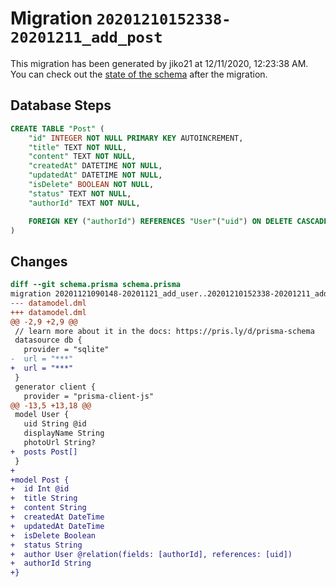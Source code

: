 # Migration `20201210152338-20201211_add_post`

This migration has been generated by jiko21 at 12/11/2020, 12:23:38 AM.
You can check out the [state of the schema](./schema.prisma) after the migration.

## Database Steps

```sql
CREATE TABLE "Post" (
    "id" INTEGER NOT NULL PRIMARY KEY AUTOINCREMENT,
    "title" TEXT NOT NULL,
    "content" TEXT NOT NULL,
    "createdAt" DATETIME NOT NULL,
    "updatedAt" DATETIME NOT NULL,
    "isDelete" BOOLEAN NOT NULL,
    "status" TEXT NOT NULL,
    "authorId" TEXT NOT NULL,

    FOREIGN KEY ("authorId") REFERENCES "User"("uid") ON DELETE CASCADE ON UPDATE CASCADE
)
```

## Changes

```diff
diff --git schema.prisma schema.prisma
migration 20201121090148-20201121_add_user..20201210152338-20201211_add_post
--- datamodel.dml
+++ datamodel.dml
@@ -2,9 +2,9 @@
 // learn more about it in the docs: https://pris.ly/d/prisma-schema
 datasource db {
   provider = "sqlite"
-  url = "***"
+  url = "***"
 }
 generator client {
   provider = "prisma-client-js"
@@ -13,5 +13,18 @@
 model User {
   uid String @id
   displayName String
   photoUrl String?
+  posts Post[]
 }
+
+model Post {
+  id Int @id
+  title String
+  content String
+  createdAt DateTime
+  updatedAt DateTime
+  isDelete Boolean
+  status String
+  author User @relation(fields: [authorId], references: [uid])
+  authorId String
+}
```


